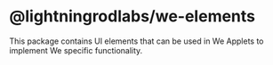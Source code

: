 # @lightningrodlabs/we-elements

This package contains UI elements that can be used in We Applets to implement We specific functionality.
